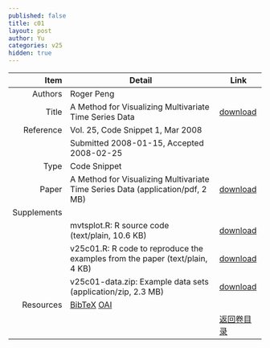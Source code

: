 ```yaml
---
published: false
title: c01
layout: post
author: Yu
categories: v25
hidden: true
---
```


| Item | Detail | Link |
|---:|---|---|
| Authors | Roger Peng| |
| Title |A Method for Visualizing Multivariate Time Series Data | [download](http://www.jstatsoft.org/v25/c01/paper) |
| Reference |Vol. 25, Code Snippet 1, Mar 2008 | |
| | Submitted 2008-01-15, Accepted 2008-02-25| | 
| Type | Code Snippet| |
| Paper | A Method for Visualizing Multivariate Time Series Data  (application/pdf, 2 MB)| [download](http://www.jstatsoft.org/v25/c01/paper) |
| Supplements | | |
| |mvtsplot.R: R source code  (text/plain, 10.6 KB)|  [download](http://www.jstatsoft.org/v25/c01/supp/1) |
| |v25c01.R:  R code to reproduce the examples from the paper  (text/plain, 4 KB)|  [download](http://www.jstatsoft.org/v25/c01/supp/2) |
| |v25c01-data.zip: Example data sets  (application/zip, 2.3 MB)|  [download](http://www.jstatsoft.org/v25/c01/supp/3) |
| Resources | [BibTeX](http://www.jstatsoft.org/v25/c01/bibtex) [OAI](http://www.jstatsoft.org/oai?verb=GetRecord&identifier=oai.jstatsoft/v25/c01&prefix=oai_dc)| |
| |  | [返回卷目录]({{site.baseurl}}/volume/v25.html) |